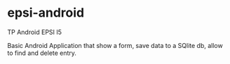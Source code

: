 # epsi-android
TP Android EPSI I5

Basic Android Application that show a form, save data to a SQlite db, allow to find and delete entry. 
